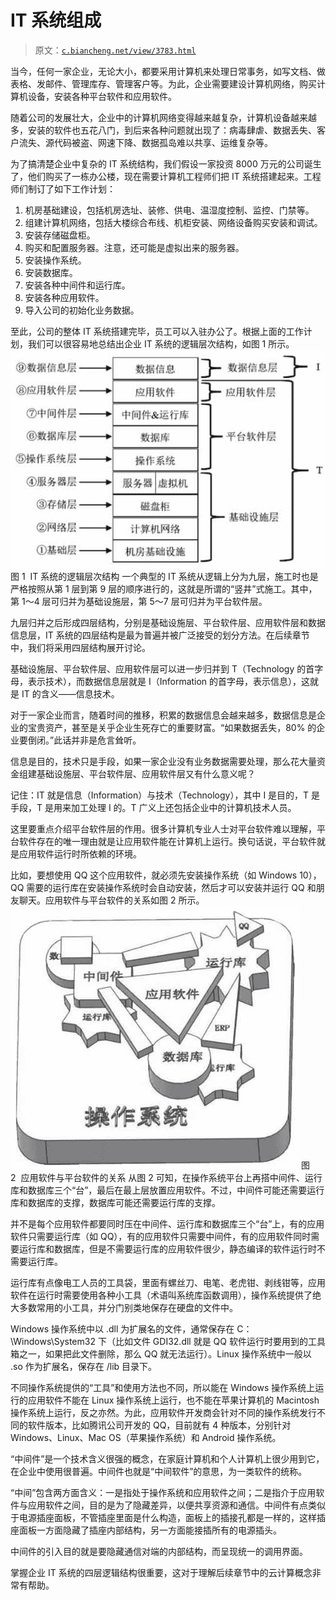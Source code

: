 # IT 系统组成

> 原文：[`c.biancheng.net/view/3783.html`](http://c.biancheng.net/view/3783.html)

当今，任何一家企业，无论大小，都要采用计算机来处理日常事务，如写文档、做表格、发邮件、管理库存、管理客户等。为此，企业需要建设计算机网络，购买计算机设备，安装各种平台软件和应用软件。

随着公司的发展壮大，企业中的计算机网络变得越来越复杂，计算机设备越来越多，安装的软件也五花八门，到后来各种问题就出现了：病毒肆虐、数据丢失、客户流失、源代码被盗、网速下降、数据孤岛难以共享、运维复杂等。

为了搞清楚企业中复杂的 IT 系统结构，我们假设一家投资 8000 万元的公司诞生了，他们购买了一栋办公楼，现在需要计算机工程师们把 IT 系统搭建起来。工程师们制订了如下工作计划：

1.  机房基础建设，包括机房选址、装修、供电、温湿度控制、监控、门禁等。
2.  组建计算机网络，包括大楼综合布线、机柜安装、网络设备购买安装和调试。
3.  安装存储磁盘柜。
4.  购买和配置服务器。注意，还可能是虚拟出来的服务器。
5.  安装操作系统。
6.  安装数据库。
7.  安装各种中间件和运行库。
8.  安装各种应用软件。
9.  导入公司的初始化业务数据。

至此，公司的整体 IT 系统搭建完毕，员工可以入驻办公了。根据上面的工作计划，我们可以很容易地总结出企业 IT 系统的逻辑层次结构，如图 1 所示。![IT 系统的逻辑层次结构](img/5be470753cb3d1efd66a00ae8ef60d7e.png)
图 1  IT 系统的逻辑层次结构
一个典型的 IT 系统从逻辑上分为九层，施工时也是严格按照从第 1 层到第 9 层的顺序进行的，这就是所谓的“竖井”式施工。其中，第 1～4 层可归并为基础设施层，第 5～7 层可归并为平台软件层。

九层归并之后形成四层结构，分别是基础设施层、平台软件层、应用软件层和数据信息层，IT 系统的四层结构是最为普遍并被广泛接受的划分方法。在后续章节中，我们将采用四层结构展开讨论。

基础设施层、平台软件层、应用软件层可以进一步归并到 T（Technology 的首字母，表示技术），而数据信息层就是 I（Information 的首字母，表示信息），这就是 IT 的含义——信息技术。

对于一家企业而言，随着时间的推移，积累的数据信息会越来越多，数据信息是企业的宝贵资产，甚至是关乎企业生死存亡的重要财富。“如果数据丢失，80% 的企业要倒闭。”此话并非是危言耸听。

信息是目的，技术只是手段，如果一家企业没有业务数据需要处理，那么花大量资金组建基础设施层、平台软件层、应用软件层又有什么意义呢？

记住：IT 就是信息（Information）与技术（Technology），其中 I 是目的，T 是手段，T 是用来加工处理 I 的。T 广义上还包括企业中的计算机技术人员。

这里要重点介绍平台软件层的作用。很多计算机专业人士对平台软件难以理解，平台软件存在的唯一理由就是让应用软件能在计算机上运行。换句话说，平台软件就是应用软件运行时所依赖的环境。

比如，要想使用 QQ 这个应用软件，就必须先安装操作系统（如 Windows 10），QQ 需要的运行库在安装操作系统时会自动安装，然后才可以安装并运行 QQ 和朋友聊天。应用软件与平台软件的关系如图 2 所示。![应用软件与平台软件的关系](img/dea88606959b4e291abcb5555d2be29b.png)
图 2  应用软件与平台软件的关系
从图 2 可知，在操作系统平台上再搭中间件、运行库和数据库三个“台”，最后在最上层放置应用软件。不过，中间件可能还需要运行库和数据库的支撑，数据库可能还需要运行库的支撑。

并不是每个应用软件都要同时压在中间件、运行库和数据库三个“台”上，有的应用软件只需要运行库（如 QQ），有的应用软件只需要中间件，有的应用软件同时需要运行库和数据库，但是不需要运行库的应用软件很少，静态编译的软件运行时不需要运行库。

运行库有点像电工人员的工具袋，里面有螺丝刀、电笔、老虎钳、剥线钳等，应用软件在运行时需要使用各种小工具（术语叫系统库函数调用），操作系统提供了绝大多数常用的小工具，并分门别类地保存在硬盘的文件中。

Windows 操作系统中以 .dll 为扩展名的文件，通常保存在 C：\Windows\System32 下（比如文件 GDI32.dll 就是 QQ 软件运行时要用到的工具箱之一，如果把此文件删除，那么 QQ 就无法运行）。Linux 操作系统中一般以 .so 作为扩展名，保存在 /lib 目录下。

不同操作系统提供的“工具”和使用方法也不同，所以能在 Windows 操作系统上运行的应用软件不能在 Linux 操作系统上运行，也不能在苹果计算机的 Macintosh 操作系统上运行，反之亦然。为此，应用软件开发商会针对不同的操作系统发行不同的软件版本，比如腾讯公司开发的 QQ，目前就有 4 种版本，分别针对 Windows、Linux、Mac OS（苹果操作系统）和 Android 操作系统。

“中间件”是一个技术含义很强的概念，在家庭计算机和个人计算机上很少用到它，在企业中使用很普遍。中间件也就是“中间软件”的意思，为一类软件的统称。

“中间”包含两方面含义：一是指处于操作系统和应用软件之间；二是指介于应用软件与应用软件之间，目的是为了隐藏差异，以便共享资源和通信。中间件有点类似于电源插座面板，不管插座里面是什么构造，面板上的插接孔都是一样的，这样插座面板一方面隐藏了插座内部结构，另一方面能接插所有的电源插头。

中间件的引入目的就是要隐藏通信对端的内部结构，而呈现统一的调用界面。

掌握企业 IT 系统的四层逻辑结构很重要，这对于理解后续章节中的云计算概念非常有帮助。